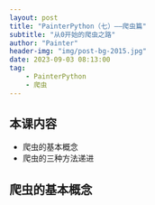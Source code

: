 ```yaml
---
layout: post
title: "PainterPython（七）——爬虫篇"
subtitle: "从0开始的爬虫之路"
author: "Painter"
header-img: "img/post-bg-2015.jpg"
date: 2023-09-03 08:13:00
tag: 
    - PainterPython
    - 爬虫
---
```



## 本课内容

- 爬虫的基本概念
- 爬虫的三种方法递进


## 爬虫的基本概念
